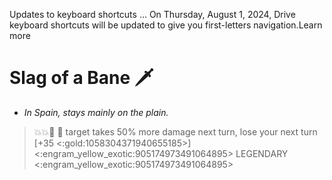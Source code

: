 Updates to keyboard shortcuts … On Thursday, August 1, 2024, Drive keyboard shortcuts will be updated to give you first-letters navigation.Learn more
# Slag of a Bane 🗡️ 
- *In Spain, stays mainly on the plain.*

> 💥💥🚫 🔀 target takes 50% more damage next turn, lose your next turn [+35 <:gold:1058304371940655185>]
<:engram_yellow_exotic:905174973491064895> LEGENDARY <:engram_yellow_exotic:905174973491064895>
